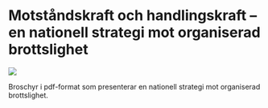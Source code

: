 # Motståndskraft och handlingskraft – en nationell strategi mot organiserad brottslighet

![](/contentassets/2503d7c087c04568881a05e0a138c658/omslag-ob-folder-webb.png?width=150&quality=85)

Broschyr i pdf-format som presenterar en nationell strategi mot organiserad brottslighet.
